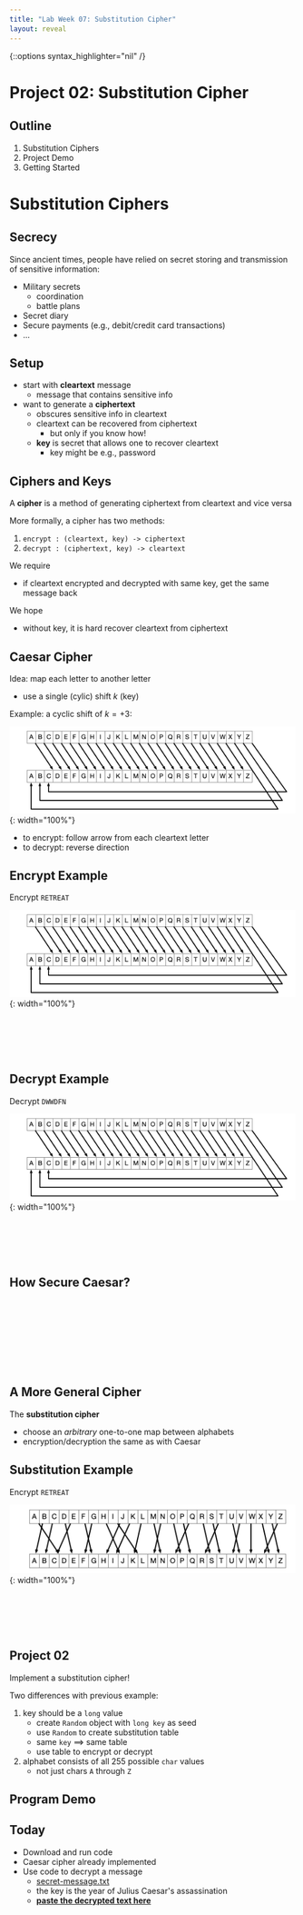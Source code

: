 ```yaml
---
title: "Lab Week 07: Substitution Cipher"
layout: reveal
---
```

{::options syntax_highlighter="nil" /}

# Project 02: Substitution Cipher

## Outline

1. Substitution Ciphers
2. Project Demo
3. Getting Started

# Substitution Ciphers

## Secrecy

Since ancient times, people have relied on secret storing and transmission of sensitive information:

- Military secrets
    + coordination
	+ battle plans
- Secret diary
- Secure payments (e.g., debit/credit card transactions)
- ...

## Setup

- start with **cleartext** message
    + message that contains sensitive info
- want to generate a **ciphertext**
    + obscures sensitive info in cleartext
	+ cleartext can be recovered from ciphertext
	    - but only if you know how!
    + **key** is secret that allows one to recover cleartext
	    - key might be e.g., password

## Ciphers and Keys

A **cipher** is a method of generating ciphertext from cleartext and vice versa

More formally, a cipher has two methods:

1. `encrypt : (cleartext, key) -> ciphertext`
2. `decrypt : (ciphertext, key) -> cleartext`

We require

- if cleartext encrypted and decrypted with same key, get the same message back

We hope

- without key, it is hard recover cleartext from ciphertext

## Caesar Cipher

Idea: map each letter to another letter

- use a single (cylic) shift $k$ (key)

Example: a cyclic shift of $k = +3$:

![](/assets/img/substitution-cipher/caesar.png){: width="100%"}

- to encrypt: follow arrow from each cleartext letter
- to decrypt: reverse direction

## Encrypt Example

Encrypt `RETREAT`

![](/assets/img/substitution-cipher/caesar.png){: width="100%"}

<div style="margin-bottom: 8em"></div>

## Decrypt Example

Decrypt `DWWDFN`

![](/assets/img/substitution-cipher/caesar.png){: width="100%"}

<div style="margin-bottom: 8em"></div>

## How Secure Caesar?

<div style="margin-bottom: 12em"></div>

## A More General Cipher

The **substitution cipher**

- choose an *arbitrary* one-to-one map between alphabets
- encryption/decryption the same as with Caesar

## Substitution Example

Encrypt `RETREAT`

![](/assets/img/substitution-cipher/substitution.png){: width="100%"}

<div style="margin-bottom: 8em"></div>

## Project 02

Implement a substitution cipher!

Two differences with previous example:

1. key should be a `long` value
    - create `Random` object with `long key` as seed
    - use `Random` to create substitution table
	- same `key` $\implies$ same table
	- use table to encrypt or decrypt
2. alphabet consists of all 255 possible `char` values
    - not just chars `A` through `Z`
	
## Program Demo

## Today

- Download and run code
- Caesar cipher already implemented
- Use code to decrypt a message
   + [secret-message.txt](/assets/java/2021s-cosc-112/project02-substitution-cipher/secret-message.txt)
   + the key is the year of Julius Caesar's assassination
   + [**paste the decrypted text here**](https://forms.gle/6EX7n15iG5oSY2w87)
